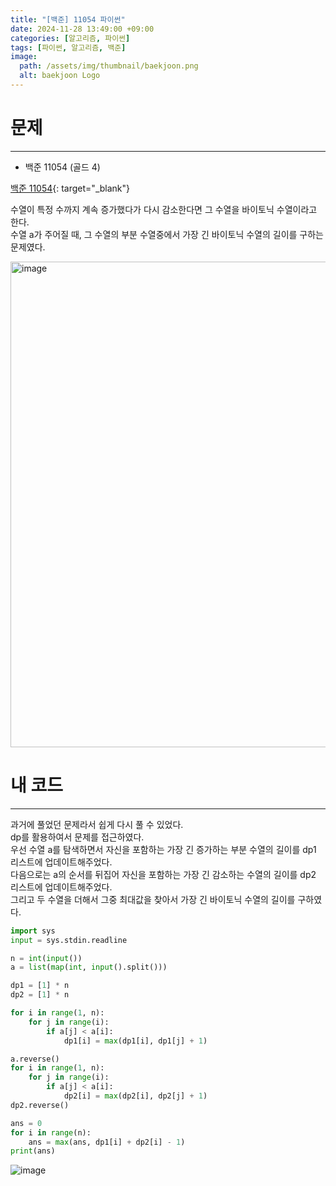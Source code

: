 ```yaml
---
title: "[백준] 11054 파이썬"
date: 2024-11-28 13:49:00 +09:00
categories: [알고리즘, 파이썬]
tags: [파이썬, 알고리즘, 백준]
image:
  path: /assets/img/thumbnail/baekjoon.png
  alt: baekjoon Logo
---
```

# 문제
---
- 백준 11054 (골드 4)

[백준 11054](https://www.acmicpc.net/problem/11054){: target="_blank"}

수열이 특정 수까지 계속 증가했다가 다시 감소한다면 그 수열을 바이토닉 수열이라고 한다.   
수열 a가 주어질 때, 그 수열의 부분 수열중에서 가장 긴 바이토닉 수열의 길이를 구하는 문제였다.    

<img width="777" alt="image" src="https://github.com/user-attachments/assets/1ae3de94-8058-4113-b597-07eb36d3e3b4">

# 내 코드
---
과거에 풀었던 문제라서 쉽게 다시 풀 수 있었다.   
dp를 활용하여서 문제를 접근하였다.   
우선 수열 a를 탐색하면서 자신을 포함하는 가장 긴 증가하는 부분 수열의 길이를 dp1 리스트에 업데이트해주었다.   
다음으로는 a의 순서를 뒤집어 자신을 포함하는 가장 긴 감소하는 수열의 길이를 dp2 리스트에 업데이트해주었다.   
그리고 두 수열을 더해서 그중 최대값을 찾아서 가장 긴 바이토닉 수열의 길이를 구하였다.

```python
import sys
input = sys.stdin.readline

n = int(input())
a = list(map(int, input().split()))

dp1 = [1] * n
dp2 = [1] * n

for i in range(1, n):
    for j in range(i):
        if a[j] < a[i]:
            dp1[i] = max(dp1[i], dp1[j] + 1)

a.reverse()
for i in range(1, n):
    for j in range(i):
        if a[j] < a[i]:
            dp2[i] = max(dp2[i], dp2[j] + 1)
dp2.reverse()

ans = 0
for i in range(n):
    ans = max(ans, dp1[i] + dp2[i] - 1)
print(ans)
```

![image](https://github.com/user-attachments/assets/ba85c1b4-a816-478a-bb4a-4b2937e88931)
